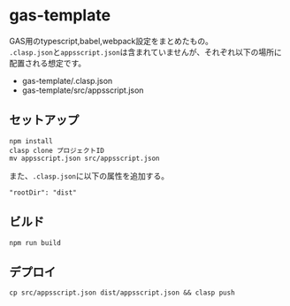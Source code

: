 # gas-template
GAS用のtypescript,babel,webpack設定をまとめたもの。  
`.clasp.json`と`appsscript.json`は含まれていませんが、それぞれ以下の場所に配置される想定です。
* gas-template/.clasp.json
* gas-template/src/appsscript.json

## セットアップ
````
npm install
clasp clone プロジェクトID
mv appsscript.json src/appsscript.json
````

また、`.clasp.json`に以下の属性を追加する。
````
"rootDir": "dist"
````

## ビルド
````
npm run build
````

## デプロイ
````
cp src/appsscript.json dist/appsscript.json && clasp push
````